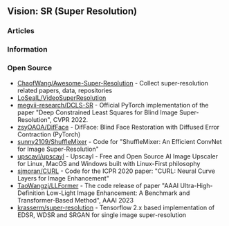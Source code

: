 ## Vision: SR (Super Resolution)


### Articles



### Information



### Open Source
- [ChaofWang/Awesome-Super-Resolution](https://github.com/ChaofWang/Awesome-Super-Resolution) - Collect super-resolution related papers, data, repositories
- [LoSealL/VideoSuperResolution](https://github.com/LoSealL/VideoSuperResolution) 
- [megvii-research/DCLS-SR](https://github.com/megvii-research/DCLS-SR) - Official PyTorch implementation of the paper "Deep Constrained Least Squares for Blind Image Super-Resolution", CVPR 2022.
- [zsyOAOA/DifFace](https://github.com/zsyOAOA/DifFace) - DifFace: Blind Face Restoration with Diffused Error Contraction (PyTorch)
- [sunny2109/ShuffleMixer](https://github.com/sunny2109/ShuffleMixer) - Code for "ShuffleMixer: An Efficient ConvNet for Image Super-Resolution"
- [upscayl/upscayl](https://github.com/upscayl/upscayl) - Upscayl - Free and Open Source AI Image Upscaler for Linux, MacOS and Windows built with Linux-First philosophy
- [sjmoran/CURL](https://github.com/sjmoran/CURL) - Code for the ICPR 2020 paper: "CURL: Neural Curve Layers for Image Enhancement"
- [TaoWangzj/LLFormer](https://github.com/TaoWangzj/LLFormer) - The code release of paper "AAAI Ultra-High-Definition Low-Light Image Enhancement: A Benchmark and Transformer-Based Method", AAAI 2023
- [krasserm/super-resolution](https://github.com/krasserm/super-resolution) - Tensorflow 2.x based implementation of EDSR, WDSR and SRGAN for single image super-resolution
